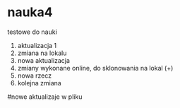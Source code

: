 # nauka4
testowe do nauki
1. aktualizacja 1
2. zmiana na lokalu
3. nowa aktualizacja
4. zmiany wykonane online, do sklonowania na lokal (+)
5. nowa rzecz
6. kolejna zmiana

#nowe aktualizaje w pliku
